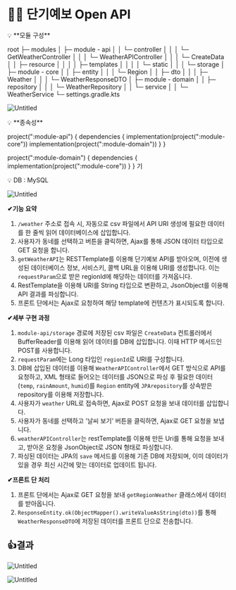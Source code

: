 # 👨‍💻 단기예보 Open API

<aside>
💡 **모듈 구성**

root
├─ modules
│	├─ module - api
│	│	└─ controller
│	│	 │   └─ GetWeatherController
│	│	 │   └─ WeatherAPIController
│	│	 │   └─ CreateData
│	│      ├─ resource
│	│	 │       │   ├─ templates
│	│	 │       │   └─ static
│	│	 │       └─ storage
│	├─ module - core
│	│	├─ entity
│	│	 │   └─ Region
│	│	├─ dto
│	│	 │   ├─ Weather
│	│	 │   └─ WeatherResponseDTO
│	├─ module - domain
│	│	├─ repository
│	│	 │   └─ WeatherRepository
│	│	└─ service
│	│	     └─ WeatherService
└─ settings.gradle.kts

![Untitled](%F0%9F%91%A8%E2%80%8D%F0%9F%92%BB%20%E1%84%83%E1%85%A1%E1%86%AB%E1%84%80%E1%85%B5%E1%84%8B%E1%85%A8%E1%84%87%E1%85%A9%20Open%20API%20292065972c0343f6a089ba3c8991cb96/Untitled.png)

</aside>

<aside>
💡 **종속성**

project(":module-api") {
    dependencies {
        implementation(project(":module-core"))
        implementation(project(":module-domain"))
    }
}

project(":module-domain") {
    dependencies {
        implementation(project(":module-core"))
    }
}
기

</aside>

<aside>
💡 DB : MySQL

![Untitled](%F0%9F%91%A8%E2%80%8D%F0%9F%92%BB%20%E1%84%83%E1%85%A1%E1%86%AB%E1%84%80%E1%85%B5%E1%84%8B%E1%85%A8%E1%84%87%E1%85%A9%20Open%20API%20292065972c0343f6a089ba3c8991cb96/Untitled%201.png)

</aside>

**✔기능 요약**

1. `/weather` 주소로 접속 시, 자동으로 csv 파일에서 API URI 생성에 필요한 데이터를 한 줄씩 읽어 데이터베이스에 삽입합니다.
2. 사용자가 동네를 선택하고 버튼을 클릭하면, Ajax를 통해 JSON 데이터 타입으로 GET 요청을 합니다.
3. `getWeatherAPI`는 RESTTemplate를 이용해 단기예보 API를 받아오며, 이전에 생성된 데이터베이스 정보, 서비스키, 콜백 URL을 이용해 URI를 생성합니다. 이는 `requestParam`으로 받은 regionId에 해당하는 데이터를 가져옵니다.
4. RestTemplate을 이용해 URI를 String 타입으로 변환하고, JsonObject를 이용해 API 결과를 파싱합니다.
5. 프론트 단에서는 Ajax로 요청하여 해당 template에 컨텐츠가 표시되도록 합니다.

**✔세부 구현 과정**

1. `module-api/storage` 경로에 저장된 csv 파일은 `CreateData` 컨트롤러에서 BufferReader를 이용해 읽어 데이터를 DB에 삽입합니다. 이때 HTTP 메서드인 POST를 사용합니다.
2. `requestParam`에는 Long 타입인 `regionId`로 URI를 구성합니다.
3. DB에 삽입된 데이터를 이용해 `WeatherAPIController`에서 GET 방식으로 API를 요청하고, XML 형태로 들어오는 데이터를 JSON으로 파싱 후 필요한 데이터(`temp`, `rainAmount`, `humid`)를 `Region` entity에 `JPArepository`를 상속받은 repository를 이용해 저장합니다.
4. 사용자가 `weather` URL로 접속하면, Ajax로 POST 요청을 보내 데이터를 삽입합니다.
5. 사용자가 동네를 선택하고 '날씨 보기' 버튼을 클릭하면, Ajax로 GET 요청을 보냅니다.
6. `weatherAPIController`는 restTemplate를 이용해 만든 Uri를 통해 요청을 보내고, 받아온 요청을 JsonObject로 JSON 형태로 파싱합니다.
7. 파싱된 데이터는 JPA의 `save` 메서드를 이용해 기존 DB에 저장되며, 이미 데이터가 있을 경우 최신 시간에 맞는 데이터로 업데이트 됩니다.

**✔프론트 단 처리**

1. 프론트 단에서는 Ajax로 GET 요청을 보내 `getRegionWeather` 클래스에서 데이터를 받아옵니다.
2. `ResponseEntity.ok(ObjectMapper().writeValueAsString(dto))`를 통해 `WeatherResponseDTO`에 저장된 데이터를 프론트 단으로 전송합니다.

## **👍결과**

![Untitled](%F0%9F%91%A8%E2%80%8D%F0%9F%92%BB%20%E1%84%83%E1%85%A1%E1%86%AB%E1%84%80%E1%85%B5%E1%84%8B%E1%85%A8%E1%84%87%E1%85%A9%20Open%20API%20292065972c0343f6a089ba3c8991cb96/Untitled%202.png)

![Untitled](%F0%9F%91%A8%E2%80%8D%F0%9F%92%BB%20%E1%84%83%E1%85%A1%E1%86%AB%E1%84%80%E1%85%B5%E1%84%8B%E1%85%A8%E1%84%87%E1%85%A9%20Open%20API%20292065972c0343f6a089ba3c8991cb96/Untitled%203.png)
 
 
